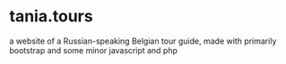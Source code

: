 # tania.tours
 a website of a Russian-speaking Belgian tour guide, made with primarily bootstrap and some minor javascript and php
